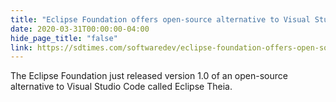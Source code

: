 ```yaml
---
title: "Eclipse Foundation offers open-source alternative to Visual Studio Code"
date: 2020-03-31T00:00:00-04:00
hide_page_title: "false"
link: https://sdtimes.com/softwaredev/eclipse-foundation-offers-open-source-alternative-to-visual-studio-code/
---
```

The Eclipse Foundation just released version 1.0 of an open-source alternative to Visual Studio Code called Eclipse Theia.